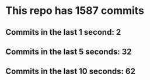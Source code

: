 # This repo has 1587 commits

## Commits in the last 1 second: 2
## Commits in the last 5 seconds: 32
## Commits in the last 10 seconds: 62
